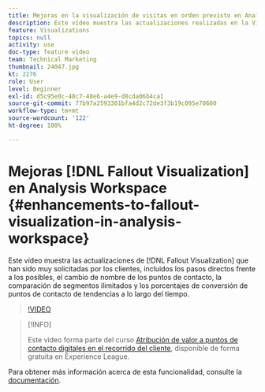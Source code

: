 ```yaml
---
title: Mejoras en la visualización de visitas en orden previsto en Analysis Workspace
description: Este vídeo muestra las actualizaciones realizadas en la Visualización de visitas en el orden previsto que los clientes han solicitado con gran frecuencia, incluidos los pasos directos frente a los posibles, el cambio de nombre de los puntos de contacto, la comparación de segmentos ilimitados y la tendencia de los porcentajes de conversión de puntos de contacto a lo largo del tiempo.
feature: Visualizations
topics: null
activity: use
doc-type: feature video
team: Technical Marketing
thumbnail: 24047.jpg
kt: 2276
role: User
level: Beginner
exl-id: d5c95e0c-48c7-48e6-a4e9-d8cda06b4ca1
source-git-commit: 77b97a2593301bfa4d2c72de3f3b19c095e70600
workflow-type: tm+mt
source-wordcount: '122'
ht-degree: 100%

---
```


# Mejoras [!DNL Fallout Visualization] en Analysis Workspace {#enhancements-to-fallout-visualization-in-analysis-workspace}

Este vídeo muestra las actualizaciones de [!DNL Fallout Visualization] que han sido muy solicitadas por los clientes, incluidos los pasos directos frente a los posibles, el cambio de nombre de los puntos de contacto, la comparación de segmentos ilimitados y los porcentajes de conversión de puntos de contacto de tendencias a lo largo del tiempo.

>[!VIDEO](https://video.tv.adobe.com/v/24047/?quality=12)

>[!INFO]
>
> Este vídeo forma parte del curso [Atribución de valor a puntos de contacto digitales en el recorrido del cliente](https://experienceleague.adobe.com/?recommended=Analytics-U-1-2020.2&amp;lang=es), disponible de forma gratuita en Experience League.

Para obtener más información acerca de esta funcionalidad, consulte la [documentación](https://experienceleague.adobe.com/docs/analytics/analyze/analysis-workspace/visualizations/fallout/fallout-flow.html?lang=es).
